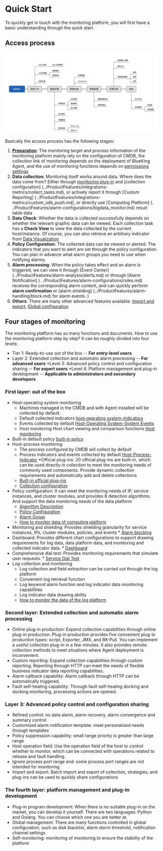 # Quick Start

To quickly get in touch with the monitoring platform, you will first have a basic understanding through the quick start.

## Access process

![-w2021](media/15800415288588.jpg)

Basically the access process has the following stages:

1. **[Preparation](prepare.md)**: The monitoring target and process information of the monitoring platform mainly rely on the configuration of CMDB, the collection link of monitoring depends on the deployment of BlueKing Agent, and the use of monitoring functions depends on [permissions settings](../QuickStart/perm.md)
2. **Data collection**: Monitoring itself works around data. Where does the data come from? Either through [monitoring plug-in](../ProductFeatures/integrations-metric-plugins/plugins.md) and [collection configuration] (../ProductFeatures/integrations-metrics/collect_tasks.md), or actively report it through [Custom Reporting] (../ProductFeatures/integrations-metrics/custom_sdk_push.md), or directly use [Computing Platform] (. ./ProductFeatures/alarm-configurations/bigdata_monitor.md) result table data
3. **Data Check**: Whether the data is collected successfully depends on whether the relevant graphic data can be viewed. Each collection task has a **Check View** to view the data collected by the current host/instance. Of course, you can also retrieve an arbitrary indicator from [Data Visualization](../ProductFeatures/data-visualization/data_view_intro.md)
4. **Policy Configuration**: The collected data can be viewed or alerted. The indicators that you want to alert are set through the policy configuration. You can plan in advance what alarm groups you need to use when notifying alarms.
5. **Alarm processing**: When the policy takes effect and an alarm is triggered, we can view it through [Event Center] (../ProductFeatures/alarm-analysis/alerts.md) or through [Alarm Notification] (. ./ProductFeatures/alarm-configurations/rules.md) receives the corresponding alarm content, and can quickly perform **alarm confirmation** or [alarm shielding] (../ProductFeatures/alarm-handling/block.md) for alarm events. )
6. **Others**: There are many other advanced features available. [Import and export](../Appendix/import_export.md), [Global configuration](../Appendix/admin_config.md)

## Four stages of monitoring

The monitoring platform has so many functions and documents. How to use the monitoring platform step by step? It can be roughly divided into four levels:

* Tier 1: Ready-to-use out of the box -- **For entry-level users**
* Layer 2: Extended collection and automatic alarm processing -- **For advanced users**
*Level 3: Advanced policy control and configuration sharing -- **For expert users**
*Level 4: Platform management and plug-in development -- **Applicable to administrators and secondary developers**

### First layer: out of the box

* Host-operating system monitoring
     * Machines managed in the CMDB and with Agent installed will be collected by default.
     * Default collected indicators [host-operating system-indicators](../ProductFeatures/scene-host/host_monitor.md)
     * Events collected by default [Host-Operating System-System Events](../ProductFeatures/scene-host/host_events.md)
     * Host monitoring Host chart viewing and comparison functions [Host monitoring](../ProductFeatures/scene-host/host_monitor.md)
* Built-in default policy [built-in policy](../ProductFeatures/scene-host/builtin_host_rules.md)
* Host-process monitoring
     * The process configured by CMDB will collect by default
     * Process indicators and events collected by default [Host-Process-Indicator](../ProductFeatures/scene-process/process_monitor_overview.md)
*Official plug-ins: 20 official plug-ins are built-in, which can be used directly in collection to meet the monitoring needs of commonly used components. Provide dynamic collection requirements and automatically add and delete collections
     * [Built-in official plug-ins](../ProductFeatures/integrations-metric-plugins/builtin_plugins.md)
     * [Collection configuration](../ProductFeatures/integrations-metrics/collect_tasks.md)
* Policy configuration: It can meet the monitoring needs of IP, service instances, and cluster modules, and provides 8 detection algorithms. And support the data monitoring needs of the data platform
     * [Algorithm Description](../ProductFeatures/alarm-configurations/algorithms.md)
     * [Policy Configuration](../ProductFeatures/alarm-configurations/rules.md)
     * [Alarm Group](../ProductFeatures/alarm-configurations/alarm_group.md)
     * [How to monitor data of computing platform](../ProductFeatures/alarm-configurations/bigdata_monitor.md)
* Monitoring and shielding: Provides shielding granularity for service instances, IPs, cluster modules, policies, and events
      * [Alarm blocking](../ProductFeatures/alarm-handling/block.md)
* Dashboard: Provides different chart configurations to support drawing requirements for log data, data platform data, and monitoring and collected indicator data.
      * [Dashboard](../ProductFeatures/data-visualization/data_view_intro.md)
* Comprehensive dial test: Provides monitoring requirements that simulate user requests.
      * [Service Dial Test](../ProductFeatures/scene-synthetic/synthetic_monitor.md)
* Log collection and monitoring
     * Log collection and field extraction can be carried out through the log platform
     * Convenient log retrieval function
     * Log keyword alarm function and log indicator data monitoring capabilities
     * Log indicator data drawing ability
     * [How to monitor the data of the log platform](../ProductFeatures/alarm-configurations/log_monitor.md)

### Second layer: Extended collection and automatic alarm processing

* Online plug-in production: Expand collection capabilities through online plug-in production. Plug-in production provides five convenient plug-in production types: script, Exporter, JMX, and BK-Pull. You can implement a useful collection plug-in in a few minutes. It also provides remote collection methods to meet situations where Agent deployment is inconvenient.
* Custom reporting: Expand collection capabilities through custom reporting. Reporting through HTTP can meet the needs of flexible business indicator data reporting capabilities.
* Alarm callback capability: Alarm callback through HTTP can be automatically triggered.
* Fault self-healing capability: Through fault self-healing docking and docking monitoring, processing actions are opened.
    
    
### Layer 3: Advanced policy control and configuration sharing

* Refined control: no data alarm, alarm recovery, alarm convergence and summary control
* Customized alarm notification template: meet personalized needs through templates
* Policy suppression capability: small range priority is greater than large range
* Host operation field: Use the operation field of the host to control whether to monitor, which can be connected with operations related to release and fault handling.
* Ignore process port range end: some process port ranges are not intended for monitoring
* Import and export: Batch import and export of collection, strategies, and plug-ins can be used to quickly share configurations

### The fourth layer: platform management and plug-in development

* Plug-in program development: When there is no suitable plug-in on the market, you can develop it yourself. There are two languages: Python and Golang. You can choose which one you are better at.
* Global management: There are many functions controlled in global configuration, such as disk blacklist, alarm storm threshold, notification channel settings
* Self-monitoring: monitoring of monitoring to ensure the stability of the platform